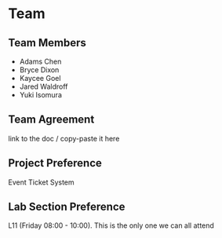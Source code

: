 # Team <Insert Team Name Here>
## Team Members
- Adams Chen
- Bryce Dixon
- Kaycee Goel
- Jared Waldroff
- Yuki Isomura

## Team Agreement
link to the doc / copy-paste it here

## Project Preference
Event Ticket System

## Lab Section Preference
L11 (Friday 08:00 - 10:00). This is the only one we can all attend

